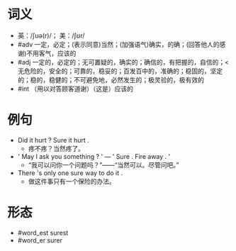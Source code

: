 # 词义
- 英：/ʃʊə(r)/； 美：/ʃʊr/
- #adv 一定，必定；(表示同意)当然；(加强语气)确实，的确；(回答他人的感谢)不用客气，应该的
- #adj 一定的，必定的；无可置疑的，确实的；确信的，有把握的，自信的；<无危险的，安全的；可靠的，稳妥的；百发百中的，准确的；稳固的，坚定的；稳的，稳健的；不可避免地，必然发生的；极灵验的，极有效的
- #int （用以对答顾客道谢）（这是）应该的
# 例句
- Did it hurt ? Sure it hurt .
	- 疼不疼？当然疼了。
- ' May I ask you something ? ' — ' Sure . Fire away . '
	- “我可以问你一个问题吗？”——“当然可以。尽管问吧。”
- There 's only one sure way to do it .
	- 做这件事只有一个保险的办法。
# 形态
- #word_est surest
- #word_er surer
